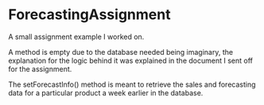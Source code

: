 # ForecastingAssignment
A small assignment example I worked on.

A method is empty due to the database needed being imaginary, the explanation for the logic behind it was explained
in the document I sent off for the assignment.

The setForecastInfo() method is meant to retrieve the sales and forecasting data for a particular product a week earlier in the database.
